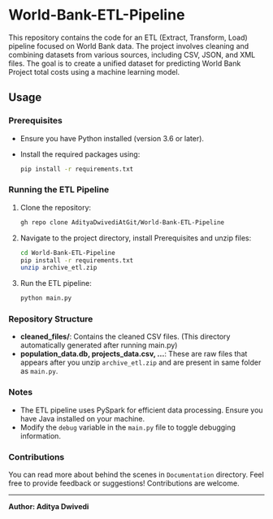 # World-Bank-ETL-Pipeline 

This repository contains the code for an ETL (Extract, Transform, Load) pipeline focused on World Bank data. The project involves cleaning and combining datasets from various sources, including CSV, JSON, and XML files. The goal is to create a unified dataset for predicting World Bank Project total costs using a machine learning model.

## Usage

### Prerequisites

- Ensure you have Python installed (version 3.6 or later).
- Install the required packages using:

  ```bash
  pip install -r requirements.txt
  ```

### Running the ETL Pipeline

1. Clone the repository:

    ```bash
    gh repo clone AdityaDwivediAtGit/World-Bank-ETL-Pipeline
    ```

2. Navigate to the project directory, install Prerequisites and unzip files:

    ```bash
    cd World-Bank-ETL-Pipeline
    pip install -r requirements.txt
    unzip archive_etl.zip
    ```

3. Run the ETL pipeline:

    ```bash
    python main.py
    ```

### Repository Structure

- **cleaned_files/**: Contains the cleaned CSV files. (This directory automatically generated after running main.py)
- **population_data.db, projects_data.csv, ...**: These are raw files that appears after you unzip `archive_etl.zip` and are present in same folder as `main.py`.

### Notes

- The ETL pipeline uses PySpark for efficient data processing. Ensure you have Java installed on your machine.
- Modify the `debug` variable in the `main.py` file to toggle debugging information.

### Contributions

You can read more about behind the scenes in `Documentation` directory.
Feel free to provide feedback or suggestions! Contributions are welcome.

---

**Author: Aditya Dwivedi**
